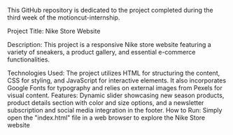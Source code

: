 This GitHub repository is dedicated to the project completed during the third week of the motioncut-internship.

Project Title: Nike Store Website

Description: This project is a responsive Nike store website featuring a variety of sneakers, a product gallery, and essential e-commerce functionalities.

Technologies Used: The project utilizes HTML for structuring the content, CSS for styling, and JavaScript for interactive elements. It also incorporates Google Fonts for typography and relies on external images from Pexels for visual content.
Features: Dynamic slider showcasing new season products, product details section with color and size options, and a newsletter subscription and social media integration in the footer.
How to Run: Simply open the "index.html" file in a web browser to explore the Nike Store website
